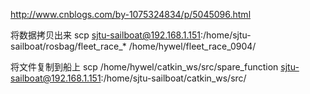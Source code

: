 http://www.cnblogs.com/by-1075324834/p/5045096.html

将数据拷贝出来
scp sjtu-sailboat@192.168.1.151:/home/sjtu-sailboat/rosbag/fleet_race_* /home/hywel/fleet_race_0904/

将文件复制到船上
scp /home/hywel/catkin_ws/src/spare_function sjtu-sailboat@192.168.1.151:/home/sjtu-sailboat/catkin_ws/src/
